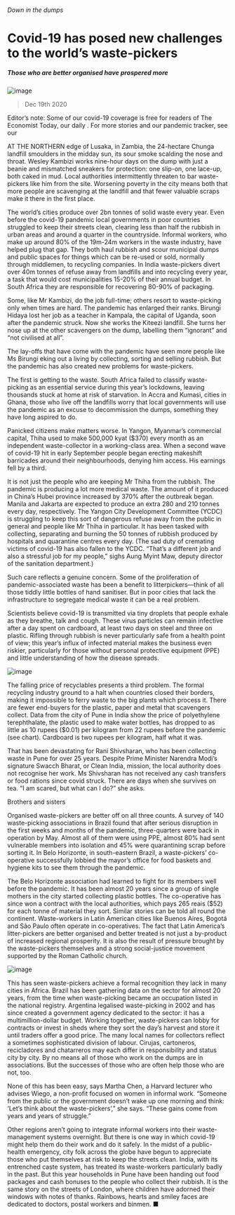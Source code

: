###### Down in the dumps
# Covid-19 has posed new challenges to the world’s waste-pickers 
##### Those who are better organised have prospered more 
![image](images/20201219_IRP001_0.jpg) 
> Dec 19th 2020 

Editor’s note: Some of our covid-19 coverage is free for readers of The Economist Today, our daily . For more stories and our pandemic tracker, see our 

AT THE NORTHERN edge of Lusaka, in Zambia, the 24-hectare Chunga landfill smoulders in the midday sun, its sour smoke scalding the nose and throat. Wesley Kambizi works nine-hour days on the dump with just a beanie and mismatched sneakers for protection: one slip-on, one lace-up, both caked in mud. Local authorities intermittently threaten to bar waste-pickers like him from the site. Worsening poverty in the city means both that more people are scavenging at the landfill and that fewer valuable scraps make it there in the first place.


The world’s cities produce over 2bn tonnes of solid waste every year. Even before the covid-19 pandemic local governments in poor countries struggled to keep their streets clean, clearing less than half the rubbish in urban areas and around a quarter in the countryside. Informal workers, who make up around 80% of the 19m-24m workers in the waste industry, have helped plug that gap. They both haul rubbish and scour municipal dumps and public spaces for things which can be re-used or sold, normally through middlemen, to recycling companies. In India waste-pickers divert over 40m tonnes of refuse away from landfills and into recycling every year, a task that would cost municipalities 15-20% of their annual budget. In South Africa they are responsible for recovering 80-90% of packaging.

Some, like Mr Kambizi, do the job full-time; others resort to waste-picking only when times are hard. The pandemic has enlarged their ranks. Birungi Hidaya lost her job as a teacher in Kampala, the capital of Uganda, soon after the pandemic struck. Now she works the Kiteezi landfill. She turns her nose up at the other scavengers on the dump, labelling them “ignorant” and “not civilised at all”.

The lay-offs that have come with the pandemic have seen more people like Ms Birungi eking out a living by collecting, sorting and selling rubbish. But the pandemic has also created new problems for waste-pickers.

The first is getting to the waste. South Africa failed to classify waste-picking as an essential service during this year’s lockdowns, leaving thousands stuck at home at risk of starvation. In Accra and Kumasi, cities in Ghana, those who live off the landfills worry that local governments will use the pandemic as an excuse to decommission the dumps, something they have long aspired to do.

Panicked citizens make matters worse. In Yangon, Myanmar’s commercial capital, Thiha used to make 500,000 kyat ($370) every month as an independent waste-collector in a working-class area. When a second wave of covid-19 hit in early September people began erecting makeshift barricades around their neighbourhoods, denying him access. His earnings fell by a third.

It is not just the people who are keeping Mr Thiha from the rubbish. The pandemic is producing a lot more medical waste. The amount of it produced in China’s Hubei province increased by 370% after the outbreak began. Manila and Jakarta are expected to produce an extra 280 and 210 tonnes every day, respectively. The Yangon City Development Committee (YCDC) is struggling to keep this sort of dangerous refuse away from the public in general and people like Mr Thiha in particular. It has been tasked with collecting, separating and burning the 50 tonnes of rubbish produced by hospitals and quarantine centres every day. (The sad duty of cremating victims of covid-19 has also fallen to the YCDC. “That’s a different job and also a stressful job for my people,” sighs Aung Myint Maw, deputy director of the sanitation department.)

Such care reflects a genuine concern. Some of the proliferation of pandemic-associated waste has been a benefit to litterpickers—think of all those tiddly little bottles of hand sanitiser. But in poor cities that lack the infrastructure to segregate medical waste it can be a real problem.

Scientists believe covid-19 is transmitted via tiny droplets that people exhale as they breathe, talk and cough. These virus particles can remain infective after a day spent on cardboard, at least two days on steel and three on plastic. Rifling through rubbish is never particularly safe from a health point of view; this year’s influx of infected material makes the business even riskier, particularly for those without personal protective equipment (PPE) and little understanding of how the disease spreads.
![image](images/20201219_IRC177.png) 


The falling price of recyclables presents a third problem. The formal recycling industry ground to a halt when countries closed their borders, making it impossible to ferry waste to the big plants which process it. There are fewer end-buyers for the plastic, paper and metal that scavengers collect. Data from the city of Pune in India show the price of polyethylene terephthalate, the plastic used to make water bottles, has dropped to as little as 10 rupees ($0.01) per kilogram from 22 rupees before the pandemic (see chart). Cardboard is two rupees per kilogram, half what it was.

That has been devastating for Rani Shivsharan, who has been collecting waste in Pune for over 25 years. Despite Prime Minister Narendra Modi’s signature Swacch Bharat, or Clean India, mission, the local authority does not recognise her work. Ms Shivsharan has not received any cash transfers or food rations since covid struck. There are days when she survives on tea. “I am scared, but what can I do?” she asks.
Brothers and sisters

Organised waste-pickers are better off on all three counts. A survey of 140 waste-picking associations in Brazil found that after serious disruption in the first weeks and months of the pandemic, three-quarters were back in operation by May. Almost all of them were using PPE, almost 80% had sent vulnerable members into isolation and 45% were quarantining scrap before sorting it. In Belo Horizonte, in south-eastern Brazil, a waste-pickers’ co-operative successfully lobbied the mayor’s office for food baskets and hygiene kits to see them through the pandemic.

The Belo Horizonte association had learned to fight for its members well before the pandemic. It has been almost 20 years since a group of single mothers in the city started collecting plastic bottles. The co-operative has since won a contract with the local authorities, which pays 265 reais ($52) for each tonne of material they sort. Similar stories can be told all round the continent. Waste-workers in Latin American cities like Buenos Aires, Bogotá and São Paulo often operate in co-operatives. The fact that Latin America’s litter-pickers are better organised and better treated is not just a by-product of increased regional prosperity. It is also the result of pressure brought by the waste-pickers themselves and a strong social-justice movement supported by the Roman Catholic church.
![image](images/20201219_IRP002_0.jpg) 


This has seen waste-pickers achieve a formal recognition they lack in many cities in Africa. Brazil has been gathering data on the sector for almost 20 years, from the time when waste-picking became an occupation listed in the national registry. Argentina legalised waste-picking in 2002 and has since created a government agency dedicated to the sector: it has a multimillion-dollar budget. Working together, waste-pickers can lobby for contracts or invest in sheds where they sort the day’s harvest and store it until traders offer a good price. The many local names for collectors reflect a sometimes sophisticated division of labour. Cirujas, cartoneros, recicladores and chatarreros may each differ in responsibility and status city by city. By no means all of those who work on the dumps are in associations. But the successes of those who are often help those who are not, too.

None of this has been easy, says Martha Chen, a Harvard lecturer who advises Wiego, a non-profit focused on women in informal work. “Someone from the public or the government doesn’t wake up one morning and think: ‘Let’s think about the waste-pickers’,” she says. “These gains come from years and years of struggle.”

Other regions aren’t going to integrate informal workers into their waste-management systems overnight. But there is one way in which covid-19 might help them do their work and do it safely. In the midst of a public-health emergency, city folk across the globe have begun to appreciate those who put themselves at risk to keep the streets clean. India, with its entrenched caste system, has treated its waste-workers particularly badly in the past. But this year households in Pune have been handing out food packages and cash bonuses to the people who collect their rubbish. It is the same story on the streets of London, where children have adorned their windows with notes of thanks. Rainbows, hearts and smiley faces are dedicated to doctors, postal workers and binmen. ■
